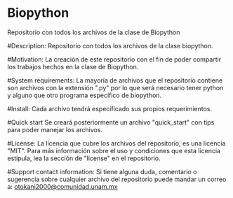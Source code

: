 # Biopython
Repositorio con todos los archivos de la clase de Biopython

#Description:
Repositorio con todos los archivos de la clase biopython.

#Motivation:
La creación de este repositorio con el fin de poder compartir los trabajos hechos en la clase de Biopython.

#System requirements:
La mayoría de archivos que el repositorio contiene son archivos con la extensión ".py" por lo que será necesario tener python y alguno que otro programa específico de biopython.

#Install:
Cada archivo tendrá específicado sus propios requerimientos.

#Quick start
Se creará posteriormente un archivo "quick_start" con tips para poder manejar los archivos. 

#License:
La licencia que cubre los archivos del repositorio, es una licencia "MIT". Para más información sobre el uso y condiciones que esta licencia estipula, lea la sección de "license" en el repositorio.

#Support contact information:
Si tiene alguna duda, comentario o sugerencia sobre cualquier archivo del repositorio puede mandar un correo a: otokani2000@comunidad.unam.mx
